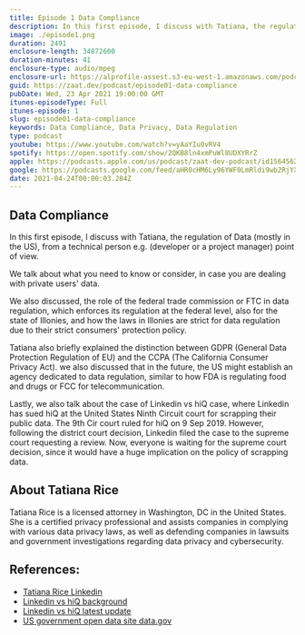 ```yaml
---
title: Episode 1 Data Compliance 
description: In this first episode, I discuss with Tatiana, the regulation of Data (mostly in the US), from a technical person e.g. (developer or a project manager) point of view.
image: ./episode1.png
duration: 2491
enclosure-length: 34872600
duration-minutes: 41
enclosure-type: audio/mpeg
enclosure-url: https://alprofile-assest.s3-eu-west-1.amazonaws.com/podcast/mix_04-13-2021_181654.mp3
guid: https://zaat.dev/podcast/episode01-data-compliance
pubDate: Wed, 23 Apr 2021 19:00:00 GMT
itunes-episodeType: Full 
itunes-episode: 1 
slug: episode01-data-compliance
keywords: Data Compliance, Data Privacy, Data Regulation
type: podcast
youtube: https://www.youtube.com/watch?v=yAaYIu0vRV4
spotify: https://open.spotify.com/show/2QKB8ln4xmPuWl8UDXYRrZ
apple: https://podcasts.apple.com/us/podcast/zaat-dev-podcast/id1564562518
google: https://podcasts.google.com/feed/aHR0cHM6Ly96YWF0LmRldi9wb2RjYXN0L3BvZGNhc3QucnNz
date: 2021-04-24T00:00:03.284Z
---
```


## Data Compliance

In this first episode, I discuss with Tatiana, the regulation of Data (mostly in the US), from a technical person e.g. (developer or a project manager) point of view. 

We talk about what you need to know or consider, in case you are dealing with private users' data. 

We also discussed,  the role of the federal trade commission or FTC in data regulation, which enforces its regulation at the federal level,  also for the state of Illonies, and how the laws in Illonies are strict for data regulation due to their strict consumers' protection policy.

Tatiana also briefly explained the distinction between GDPR (General Data Protection Regulation of EU) and the CCPA (The California Consumer Privacy Act). we also discussed that in the future, the US might establish an agency dedicated to data regulation, similar to how FDA is regulating food and drugs or FCC for telecommunication. 

Lastly, we also talk about the case of Linkedin vs hiQ case, where Linkedin has sued hiQ at the United States Ninth Circuit court for scrapping their public data. The 9th Cir court ruled for hiQ on 9 Sep 2019.
However, following the district court decision, Linkedin filed the case to the supreme court requesting a review. 
Now, everyone is waiting for the supreme court decision, since it would have a huge implication on the policy of scrapping data. 

## About Tatiana Rice 

Tatiana Rice is a licensed attorney in Washington, DC in the United States. She is a certified privacy professional and assists companies in complying with various data privacy laws, as well as defending companies in lawsuits and government investigations regarding data privacy and cybersecurity.


## References:
- [Tatiana Rice Linkedin](https://www.linkedin.com/in/tatiana-rice-3284b871/)
- [Linkedin vs hiQ background](https://medium.com/@chris_70736/hiq-v-linkedin-and-the-legality-of-web-scraping-e80b9ab06f1d) 
- [Linkedin vs hiQ latest update](https://www.natlawreview.com/article/hiq-files-opposition-brief-supreme-court-linkedin-cfaa-data-scraping-dispute)
- [US government open data site data.gov](https://data.gov)



